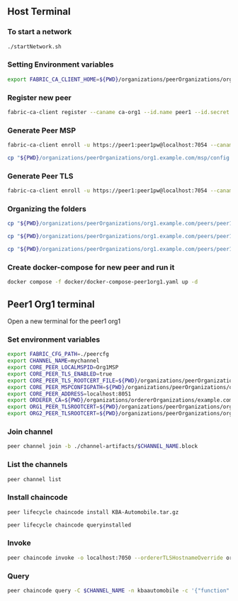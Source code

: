 ## Host Terminal 

### To start a network

```bash
./startNetwork.sh

```

### Setting Environment variables

```bash
export FABRIC_CA_CLIENT_HOME=${PWD}/organizations/peerOrganizations/org1.example.com/
```

### Register new peer

```bash
fabric-ca-client register --caname ca-org1 --id.name peer1 --id.secret peer1pw --id.type peer --tls.certfiles "${PWD}/organizations/fabric-ca/org1/ca-cert.pem"
```

### Generate Peer MSP

```bash
fabric-ca-client enroll -u https://peer1:peer1pw@localhost:7054 --caname ca-org1 -M "${PWD}/organizations/peerOrganizations/org1.example.com/peers/peer1.org1.example.com/msp" --tls.certfiles "${PWD}/organizations/fabric-ca/org1/ca-cert.pem"
```

```bash
cp "${PWD}/organizations/peerOrganizations/org1.example.com/msp/config.yaml" "${PWD}/organizations/peerOrganizations/org1.example.com/peers/peer1.org1.example.com/msp/config.yaml"
```

### Generate Peer TLS

```bash
fabric-ca-client enroll -u https://peer1:peer1pw@localhost:7054 --caname ca-org1 -M "${PWD}/organizations/peerOrganizations/org1.example.com/peers/peer1.org1.example.com/tls" --enrollment.profile tls --csr.hosts peer1.org1.example.com --csr.hosts localhost --tls.certfiles "${PWD}/organizations/fabric-ca/org1/ca-cert.pem"
```

### Organizing the folders

```bash
cp "${PWD}/organizations/peerOrganizations/org1.example.com/peers/peer1.org1.example.com/tls/tlscacerts/"* "${PWD}/organizations/peerOrganizations/org1.example.com/peers/peer1.org1.example.com/tls/ca.crt"
```
```bash
cp "${PWD}/organizations/peerOrganizations/org1.example.com/peers/peer1.org1.example.com/tls/signcerts/"* "${PWD}/organizations/peerOrganizations/org1.example.com/peers/peer1.org1.example.com/tls/server.crt"
```
```bash
cp "${PWD}/organizations/peerOrganizations/org1.example.com/peers/peer1.org1.example.com/tls/keystore/"* "${PWD}/organizations/peerOrganizations/org1.example.com/peers/peer1.org1.example.com/tls/server.key"
```

### Create docker-compose for new peer and run it

```bash
docker compose -f docker/docker-compose-peer1org1.yaml up -d
```

## Peer1 Org1 terminal

Open a new terminal for the peer1 org1

### Set environment variables

```bash
export FABRIC_CFG_PATH=./peercfg
export CHANNEL_NAME=mychannel
export CORE_PEER_LOCALMSPID=Org1MSP
export CORE_PEER_TLS_ENABLED=true
export CORE_PEER_TLS_ROOTCERT_FILE=${PWD}/organizations/peerOrganizations/org1.example.com/peers/peer1.org1.example.com/tls/ca.crt
export CORE_PEER_MSPCONFIGPATH=${PWD}/organizations/peerOrganizations/org1.example.com/users/Admin@org1.example.com/msp
export CORE_PEER_ADDRESS=localhost:8051
export ORDERER_CA=${PWD}/organizations/ordererOrganizations/example.com/orderers/orderer.example.com/msp/tlscacerts/tlsca.example.com-cert.pem
export ORG1_PEER_TLSROOTCERT=${PWD}/organizations/peerOrganizations/org1.example.com/peers/peer1.org1.example.com/tls/ca.crt
export ORG2_PEER_TLSROOTCERT=${PWD}/organizations/peerOrganizations/org2.example.com/peers/peer0.org2.example.com/tls/ca.crt
```

### Join channel

```bash
peer channel join -b ./channel-artifacts/$CHANNEL_NAME.block
```

### List the channels

```bash
peer channel list
```

### Install chaincode

```bash
peer lifecycle chaincode install KBA-Automobile.tar.gz
```

```bash
peer lifecycle chaincode queryinstalled
```

### Invoke

```bash
peer chaincode invoke -o localhost:7050 --ordererTLSHostnameOverride orderer.example.com --tls --cafile $ORDERER_CA -C $CHANNEL_NAME -n kbaautomobile --peerAddresses localhost:8051 --tlsRootCertFiles $ORG1_PEER_TLSROOTCERT --peerAddresses localhost:9051 --tlsRootCertFiles $ORG2_PEER_TLSROOTCERT -c '{"function":"CreateCar","Args":["Car-14", "Tata", "Nexon", "White", "Factory-1", "22/07/2023"]}'
```

### Query

```bash
peer chaincode query -C $CHANNEL_NAME -n kbaautomobile -c '{"function":"ReadCar", "Args":["Car-14"]}'
```